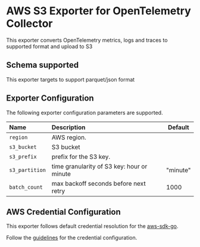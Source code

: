 # AWS S3 Exporter for OpenTelemetry Collector
This exporter converts OpenTelemetry metrics, logs and traces to supported format and upload to S3

## Schema supported
This exporter targets to support parquet/json format

## Exporter Configuration

The following exporter configuration parameters are supported. 

| Name                   | Description                                                                        | Default |
| :--------------------- | :--------------------------------------------------------------------------------- | ------- |
| `region`               | AWS region.                                                                        |         |
| `s3_bucket`            | S3 bucket                                                                          |         |
| `s3_prefix`            | prefix for the S3 key.                                                             |         |
| `s3_partition`         | time granularity of S3 key: hour or minute                                         |"minute" |
| `batch_count`          | max backoff seconds before next retry                                              |  1000   |

## AWS Credential Configuration

This exporter follows default credential resolution for the
[aws-sdk-go](https://docs.aws.amazon.com/sdk-for-go/api/index.html).

Follow the [guidelines](https://docs.aws.amazon.com/sdk-for-go/v1/developer-guide/configuring-sdk.html) for the
credential configuration.
